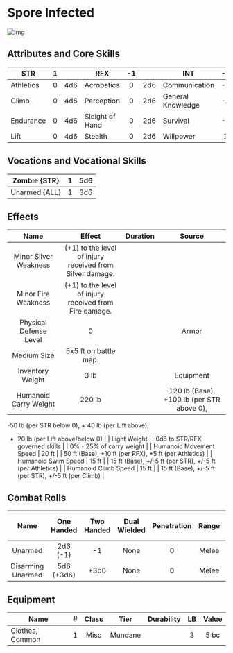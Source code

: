 # Spore Infected

![img](SporeInfected.png)

## Attributes and Core Skills

| STR       | 1 |    | RFX             | -1 |    | INT               | -1 |    |
| --------- | :-: | :-: | --------------- | :-: | :-: | ----------------- | :-: | :-: |
| Athletics | 0 | 4d6 | Acrobatics      | 0 | 2d6 | Communication     | -1 | 1d6 |
| Climb     | 0 | 4d6 | Perception      | 0 | 2d6 | General Knowledge | -1 | 1d6 |
| Endurance | 0 | 4d6 | Sleight of Hand | 0 | 2d6 | Survival          | -1 | 1d6 |
| Lift      | 0 | 4d6 | Stealth         | 0 | 2d6 | Willpower         | 1 | 3d6 |

## Vocations and Vocational Skills

| Zombie {STR}  | 1 | 5d6 |
| ------------- | :-: | :-: |
| Unarmed {ALL} | 1 | 3d6 |

## Effects

|          Name          |                            Effect                            | Duration |                                                    Source                                                    |
| :---------------------: | :-----------------------------------------------------------: | :------: | :----------------------------------------------------------------------------------------------------------: |
|  Minor Silver Weakness  | (+1) to the level of injury<br />received from Silver damage. |          |                                                                                                              |
|   Minor Fire Weakness   | (+1) to the level of injury<br />received from Fire damage. |          |                                                                                                              |
| Physical Defense Level |                               0                               |          |                                                    Armor                                                    |
|       Medium Size       |                     5x5 ft on battle map.                     |          |                                                                                                              |
|    Inventory Weight    |                             3 lb                             |          |                                                  Equipment                                                  |
|  Humanoid Carry Weight  |                            220 lb                            |          | 120 lb (Base), +100 lb (per STR above 0),
-50 lb (per STR below 0), + 40 lb (per Lift above),
- 20 lb (per Lift above/below 0) |
|      Light Weight      |                -0d6 to STR/RFX governed skills                |          |                                           0% - 25% of carry weight                                           |
| Humanoid Movement Speed |                             20 ft                             |          |                            50 ft (Base), +10 ft (per RFX), +5 ft (per Athletics)                            |
|   Humanoid Swim Speed   |                             15 ft                             |          |                          15 ft (Base), +/-5 ft (per STR), +/-5 ft (per Athletics)                          |
|  Humanoid Climb Speed  |                             15 ft                             |          |                             15 ft (Base), +/-5 ft (per STR), +/-5 ft (per Climb)                             |

## Combat Rolls

|       Name       | One<br />Handed | Two<br />Handed | Dual<br />Wielded | Penetration | Range | Damage<br />Types | Engageable<br />Opponents | Area Of<br />Effect | Resource<br />Class |
| :---------------: | :-------------: | :-------------: | :---------------: | :---------: | :---: | :---------------: | :-----------------------: | :-----------------: | :-----------------: |
|      Unarmed      |  2d6<br />(-1)  |       -1       |       None       |      0      | Melee |     Bludgeon     |           Rapid           |        None        |        None        |
| Disarming Unarmed | 5d6<br />(+3d6) |      +3d6      |       None       |      0      | Melee |     Bludgeon     |           Rapid           |        None        |        None        |

## Equipment

| Name            | # | Class |  Tier  | Durability | LB | Value |
| --------------- | :-: | :---: | :-----: | :--------: | :-: | :---: |
| Clothes, Common | 1 | Misc | Mundane |            | 3 | 5 bc |
